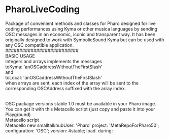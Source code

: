 # PharoLiveCoding
Package of convenient methods and classes for Pharo designed for live coding performances using Kyma or other musica languages by sending OSC messages in an economic, iconic and transparent way.
It has been originally designed to work with SymbolicSound Kyma but can be used with any OSC compatible application.
<br>
##########################
<br>
BASIC USAGE
<br>
Integers and arrays implements the messages
<br>
toKyma: 'anOSCaddressWithoutTheFirstSlash'
<br>
and
<br>
toLocal: 'anOSCaddressWithoutTheFirstSlash'
<br>
when arrays are sent, each index of the array will be sent to the corresponding OSCAddress suffixed with the array index.



<br>
OSC package versions stable 1.0 must be available in your Pharo image.
<br>
You can get it with this Metacello script (just copy and paste it into your Playground) 
<br>
Metacello script
<br>
Metacello new
	smalltalkhubUser: 'Pharo' project: 'MetaRepoForPharo50';
	configuration: 'OSC';
	version: #stable;
	load. during: 
